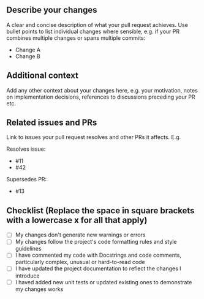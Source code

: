 ## Describe your changes
A clear and concise description of what your pull request achieves. Use bullet points
to list individual changes where sensible, e.g. if your PR combines multiple changes
or spans multiple commits:

- Change A
- Change B

## Additional context
Add any other context about your changes here, e.g. your motivation, notes on
implementation decisions, references to discussions preceding your PR etc.

## Related issues and PRs
Link to issues your pull request resolves and other PRs it affects. E.g.

Resolves issue:
- #11
- #42

Supersedes PR:
- #13

## Checklist (Replace the space in square brackets with a lowercase x for all that apply)
- [ ] My changes don't generate new warnings or errors
- [ ] My changes follow the project's code formatting rules and style guidelines
- [ ] I have commented my code with Docstrings and code comments, particularly complex, unusual or hard-to-read code
- [ ] I have updated the project documentation to reflect the changes I introduce
- [ ] I haved added new unit tests or updated existing ones to demonstrate my changes works
